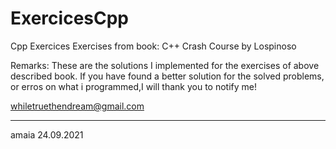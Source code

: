 # ExercicesCpp
Cpp Exercices
Exercises from book: C++ Crash Course by Lospinoso

Remarks: 
These are the solutions I implemented for the exercises of above described book. 
If you have found a better solution for the solved problems, or erros on what i programmed,I will thank you to notify me!

whiletruethendream@gmail.com 

---
amaia
24.09.2021
